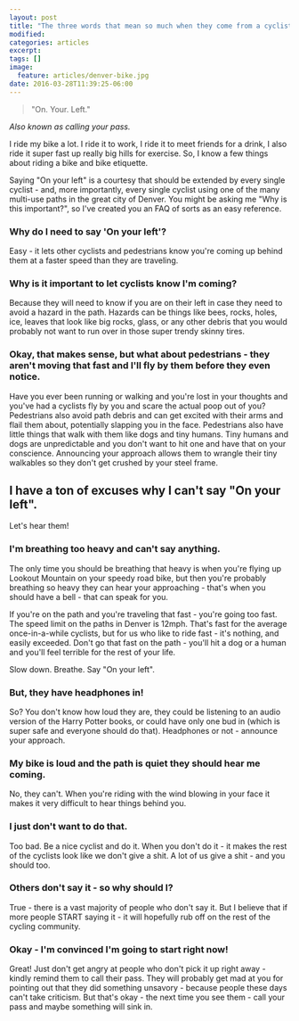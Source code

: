 ```yaml
---
layout: post
title: "The three words that mean so much when they come from a cyclist."
modified:
categories: articles
excerpt:
tags: []
image:
  feature: articles/denver-bike.jpg
date: 2016-03-28T11:39:25-06:00
---
```


> "On. Your. Left."

_Also known as calling your pass._

I ride my bike a lot. I ride it to work, I ride it to meet friends for a drink, I also ride it super fast up really big hills for exercise. So, I know a few things about riding a bike and bike etiquette. 

Saying "On your left" is a courtesy that should be extended by every single cyclist - and, more importantly, every single cyclist using one of the many multi-use paths in the great city of Denver. You might be asking me "Why is this important?", so I've created you an FAQ of sorts as an easy reference. 

### Why do I need to say 'On your left'?

Easy - it lets other cyclists and pedestrians know you're coming up behind them at a faster speed than they are traveling. 

### Why is it important to let cyclists know I'm coming? 

Because they will need to know if you are on their left in case they need to avoid a hazard in the path. Hazards can be things like bees, rocks, holes, ice, leaves that look like big rocks, glass, or any other debris that you would probably not want to run over in those super trendy skinny tires.

### Okay, that makes sense, but what about pedestrians - they aren't moving that fast and I'll fly by them before they even notice.

Have you ever been running or walking and you're lost in your thoughts and you've had a cyclists fly by you and scare the actual poop out of you? Pedestrians also avoid path debris and can get excited with their arms and flail them about, potentially slapping you in the face. Pedestrians also have little things that walk with them like dogs and tiny humans. Tiny humans and dogs are unpredictable and you don't want to hit one and have that on your conscience. Announcing your approach allows them to wrangle their tiny walkables so they don't get crushed by your steel frame.

## I have a ton of excuses why I can't say "On your left".

Let's hear them! 

### I'm breathing too heavy and can't say anything.

The only time you should be breathing that heavy is when you're flying up Lookout Mountain on your speedy road bike, but then you're probably breathing so heavy they can hear your approaching - that's when you should have a bell - that can speak for you.

If you're on the path and you're traveling that fast - you're going too fast. The speed limit on the paths in Denver is 12mph. That's fast for the average once-in-a-while cyclists, but for us who like to ride fast - it's nothing, and easily exceeded. Don't go that fast on the path - you'll hit a dog or a human and you'll feel terrible for the rest of your life. 

Slow down. Breathe. Say "On your left".

### But, they have headphones in!

So? You don't know how loud they are, they could be listening to an audio version of the Harry Potter books, or could have only one bud in (which is super safe and everyone should do that). Headphones or not - announce your approach.

### My bike is loud and the path is quiet they should hear me coming.

No, they can't. When you're riding with the wind blowing in your face it makes it very difficult to hear things behind you.

### I just don't want to do that.

Too bad. Be a nice cyclist and do it. When you don't do it - it makes the rest of the cyclists look like we don't give a shit. A lot of us give a shit - and you should too. 

### Others don't say it - so why should I?

True - there is a vast majority of people who don't say it.  But I believe that if more people START saying it - it will hopefully rub off on the rest of the cycling community. 

### Okay - I'm convinced I'm going to start right now! 

Great! Just don't get angry at people who don't pick it up right away - kindly remind them to call their pass. They will probably get mad at you for pointing out that they did something unsavory - because people these days can't take criticism. But that's okay - the next time you see them - call your pass and maybe something will sink in.
